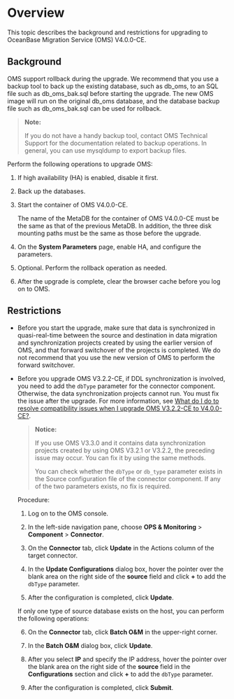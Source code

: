 # Overview

This topic describes the background and restrictions for upgrading to OceanBase Migration Service (OMS) V4.0.0-CE.

## Background

OMS support rollback during the upgrade. We recommend that you use a backup tool to back up the existing database, such as db_oms, to an SQL file such as db_oms_bak.sql before starting the upgrade. The new OMS image will run on the original db_oms database, and the database backup file such as db_oms_bak.sql can be used for rollback.

> **Note:**
>
> If you do not have a handy backup tool, contact OMS Technical Support for the documentation related to backup operations. In general, you can use mysqldump to export backup files.

Perform the following operations to upgrade OMS:

1. If high availability (HA) is enabled, disable it first.

2. Back up the databases.

3. Start the container of OMS V4.0.0-CE.

   The name of the MetaDB for the container of OMS V4.0.0-CE must be the same as that of the previous MetaDB. In addition, the three disk mounting paths must be the same as those before the upgrade.

4. On the **System Parameters** page, enable HA, and configure the parameters.

5. Optional. Perform the rollback operation as needed.

6. After the upgrade is complete, clear the browser cache before you log on to OMS.

## Restrictions

* Before you start the upgrade, make sure that data is synchronized in quasi-real-time between the source and destination in data migration and synchronization projects created by using the earlier version of OMS, and that forward switchover of the projects is completed. We do not recommend that you use the new version of OMS to perform the forward switchover.

* Before you upgrade OMS V3.2.2-CE, if DDL synchronization is involved, you need to add the `dbType` parameter for the connector component. Otherwise, the data synchronization projects cannot run. You must fix the issue after the upgrade. For more information, see [What do I do to resolve compatibility issues when I upgrade OMS V3.2.2-CE to V4.0.0-CE?](../13.upgrade-guide/4.faq.md).

   > **Notice:**
   >
   > If you use OMS V3.3.0 and it contains data synchronization projects created by using OMS V3.2.1 or V3.2.2, the preceding issue may occur. You can fix it by using the same methods.
   >
   > You can check whether the `dbType` or `db_type` parameter exists in the Source configuration file of the connector component. If any of the two parameters exists, no fix is required.

   Procedure:

   1. Log on to the OMS console.

   2. In the left-side navigation pane, choose **OPS & Monitoring** > **Component** > **Connector**.

   3. On the **Connector** tab, click **Update** in the Actions column of the target connector.

   4. In the **Update Configurations** dialog box, hover the pointer over the blank area on the right side of the **source** field and click **+** to add the `dbType` parameter.

   5. After the configuration is completed, click **Update**.

   If only one type of source database exists on the host, you can perform the following operations:

   6. On the **Connector** tab, click **Batch O&M** in the upper-right corner.

   7. In the **Batch O&M** dialog box, click **Update**.

   8. After you select **IP** and specify the IP address, hover the pointer over the blank area on the right side of the **source** field in the **Configurations** section and click **+** to add the `dbType` parameter.

   9. After the configuration is completed, click **Submit**.
